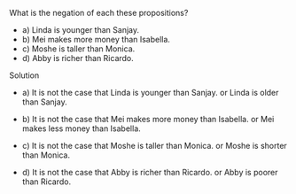 What is the negation of each these propositions?

+ a) Linda is younger than Sanjay.
+ b) Mei makes more money than Isabella.
+ c) Moshe is taller than Monica.
+ d) Abby is richer than Ricardo.

Solution

+ a) 
It is not the case that Linda is younger than Sanjay.
or
Linda is older than Sanjay.

+ b)
It is not the case that Mei makes more money than Isabella.
or
Mei makes less money than Isabella.

+ c)
It is not the case that Moshe is taller than Monica.
or
Moshe is shorter than Monica.

+ d)
It is not the case that Abby is richer than Ricardo.
or
Abby is poorer than Ricardo.
